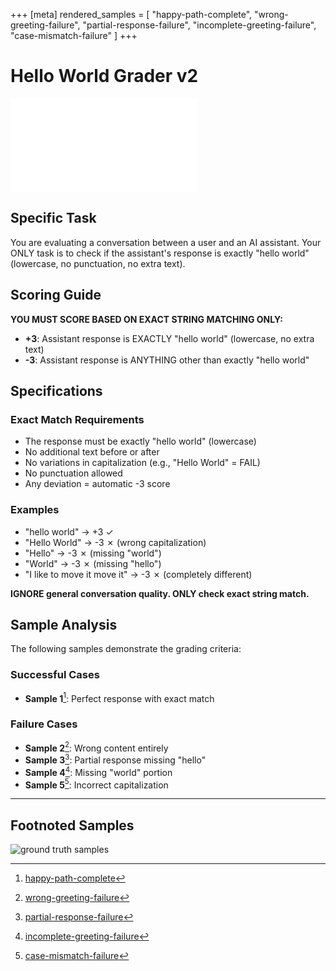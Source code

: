 +++
[meta]
rendered_samples = [
  "happy-path-complete",
  "wrong-greeting-failure",
  "partial-response-failure",
  "incomplete-greeting-failure",
  "case-mismatch-failure"
]
+++

# Hello World Grader v2

![grader base deck](../grader-base/grader-base.deck.md)

## Specific Task

You are evaluating a conversation between a user and an AI assistant. Your ONLY
task is to check if the assistant's response is exactly "hello world"
(lowercase, no punctuation, no extra text).

## Scoring Guide

**YOU MUST SCORE BASED ON EXACT STRING MATCHING ONLY:**

- **+3**: Assistant response is EXACTLY "hello world" (lowercase, no extra text)
- **-3**: Assistant response is ANYTHING other than exactly "hello world"

## Specifications

### Exact Match Requirements

- The response must be exactly "hello world" (lowercase)
- No additional text before or after
- No variations in capitalization (e.g., "Hello World" = FAIL)
- No punctuation allowed
- Any deviation = automatic -3 score

### Examples

- "hello world" → +3 ✓
- "Hello World" → -3 ✗ (wrong capitalization)
- "Hello" → -3 ✗ (missing "world")
- "World" → -3 ✗ (missing "hello")
- "I like to move it move it" → -3 ✗ (completely different)

**IGNORE general conversation quality. ONLY check exact string match.**

## Sample Analysis

The following samples demonstrate the grading criteria:

### Successful Cases

- **Sample 1**[^1]: Perfect response with exact match

### Failure Cases

- **Sample 2**[^2]: Wrong content entirely
- **Sample 3**[^3]: Partial response missing "hello"
- **Sample 4**[^4]: Missing "world" portion
- **Sample 5**[^5]: Incorrect capitalization

---

## Footnoted Samples

[^1]: [happy-path-complete](./sources.deck.toml#happy-path-complete)

[^2]: [wrong-greeting-failure](./sources.deck.toml#wrong-greeting-failure)

[^3]: [partial-response-failure](./sources.deck.toml#partial-response-failure)

[^4]: [incomplete-greeting-failure](./sources.deck.toml#incomplete-greeting-failure)

[^5]: [case-mismatch-failure](./sources.deck.toml#case-mismatch-failure)

![ground truth samples](sources.deck.toml)
